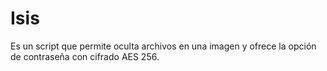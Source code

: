 # Isis
Es un script que  permite oculta archivos en una imagen y ofrece la opción de contraseña con cifrado AES 256.
